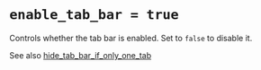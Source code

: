 # `enable_tab_bar = true`

Controls whether the tab bar is enabled.
Set to `false` to disable it.

See also [hide_tab_bar_if_only_one_tab](hide_tab_bar_if_only_one_tab.md)


